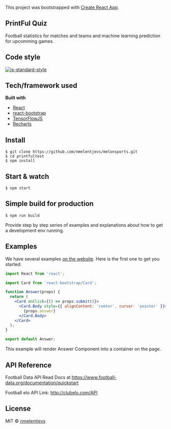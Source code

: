 This project was bootstrapped with [Create React App](https://github.com/facebook/create-react-app).

## PrintFul Quiz

Football statistics for matches and teams and machine learning prediction for upcomming games. 

## Code style

[![js-standard-style](https://img.shields.io/badge/code%20style-standard-brightgreen.svg?style=flat)](https://github.com/feross/standard)

## Tech/framework used

<b>Built with</b>

- [React](https://reactjs.org/)
- [react-bootstrap](https://react-bootstrap.github.io/)
- [TensorFlowJS](https://www.tensorflow.org/js)
- [Recharts](http://recharts.org/en-US)

## Install

    $ git clone https://github.com/nmelentjevs/melonsports.git
    $ cd printfultest
    $ npm install

## Start & watch

    $ npm start

## Simple build for production

    $ npm run build

Provide step by step series of examples and explanations about how to get a development env running.

## Examples

We have several examples [on the website](https://reactjs.org/). Here is the first one to get you started:

```jsx
import React from 'react';

import Card from 'react-bootstrap/Card';

function Answer(props) {
  return (
    <Card onClick={() => props.submit()}>
      <Card.Body style={{ alignContent: 'cemter', cursor: 'pointer' }}>
        {props.answer}
      </Card.Body>
    </Card>
  );
}

export default Answer;
```

This example will render Answer Component into a container on the page.

## API Reference

Football Data API
Read Docs at https://www.football-data.org/documentation/quickstart

Football elo API
Link: http://clubelo.com/API

## License

MIT © [nmelentjevs]()
